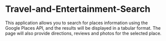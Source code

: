 # Travel-and-Entertainment-Search
This application allows you to search for places information using the Google Places API, and the results will be displayed in a tabular format. The page will also provide directions, reviews and photos for the selected place.
